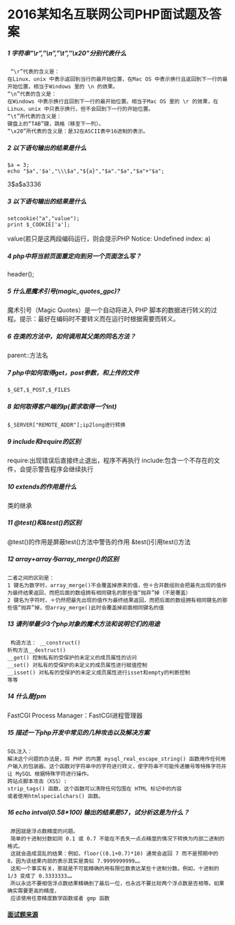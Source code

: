 # 2016某知名互联网公司PHP面试题及答案

##### 1 字符串”\r”,”\n”,”\t”,”\x20”分别代表什么

```````
 “\r”代表的含义是： 
在Linux、unix 中表示返回到当行的最开始位置，在Mac OS 中表示换行且返回到下一行的最开始位置，相当于Windows 里的 \n 的效果。 
“\n”代表的含义是： 
在Windows 中表示换行且回到下一行的最开始位置。相当于Mac OS 里的 \r 的效果，在Linux、unix 中只表示换行，但不会回到下一行的开始位置。 
“\t”所代表的含义是： 
键盘上的“TAB”键，跳格（移至下一列）。 
“\x20”所代表的含义是：是32在ASCII表中16进制的表示。

```````

##### 2 以下语句输出的结果是什么

```````
$a = 3;
echo "$a",'$a',"\\\$a","${a}","$a"."$a","$a"+"$a";
```````
3$a\$a3336

##### 3 以下语句输出的结果是什么

```````
setcookie("a","value");
print $_COOKIE['a'];

```````
value(若只是这两段编码运行，则会提示PHP Notice: Undefined index: a)

##### 4 php中将当前页面重定向到另一个页面怎么写？

header();

##### 5 什么是魔术引号(magic_quotes_gpc)? 

魔术引号（Magic Quotes）是一个自动将进入 PHP 脚本的数据进行转义的过程。提示：最好在编码时不要转义而在运行时根据需要而转义。

##### 6 在类的方法中，如何调用其父类的同名方法？ 

parent::方法名

##### 7 php中如何取得get，post参数，和上传的文件

``````
$_GET,$_POST,$_FILES
``````

##### 8 如何取得客户端的ip(要求取得一个int)

`````
$_SERVER["REMOTE_ADDR"];ip2long进行转换
`````

##### 9 include和require的区别

require:出现错误后直接终止退出，程序不再执行 
include:包含一个不存在的文件，会提示警告程序会继续执行

##### 10 extends的作用是什么 

类的继承

##### 11 @test()和&test()的区别

@test()的作用是屏蔽test()方法中警告的作用 
&test()引用test()方法

##### 12 array+array与array_merge()的区别 

````````
二者之间的区别是： 
1 键名为数字时，array_merge()不会覆盖掉原来的值，但＋合并数组则会把最先出现的值作为最终结果返回，而把后面的数组拥有相同键名的那些值“抛弃”掉（不是覆盖） 
2 键名为字符时，＋仍然把最先出现的值作为最终结果返回，而把后面的数组拥有相同键名的那些值“抛弃”掉，但array_merge()此时会覆盖掉前面相同键名的值
````````

##### 13 请列举最少3个php对象的魔术方法和说明它们的用途 

```````
 构造方法： __construct() 
析构方法__destruct() 
__get() 控制私有的受保护的未定义的成员属性的访问 
__set() 对私有的受保护的未定义的成员属性进行赋值控制 
__isset() 对私有的受保护的未定义成员属性进行isset和empty的判断控制 
等等

```````

##### 14 什么是fpm

FastCGI Process Manager：FastCGI进程管理器

##### 15 描述一下php开发中常见的几种攻击以及解决方案

`````````````
SQL注入： 
解决这个问题的办法是，将 PHP 的内置 mysql_real_escape_string() 函数用作任何用户输入的包装器。这个函数对字符串中的字符进行转义，使字符串不可能传递撇号等特殊字符并让 MySQL 根据特殊字符进行操作。 
跨站点脚本攻击（XSS）: 
strip_tags() 函数，这个函数可以清除任何包围在 HTML 标记中的内容 
或者使用htmlspecialchars() 函数。
`````````````

##### 16 echo intval(0.58*100) 输出的结果是57，试分析这是为什么？ 

````````````
 原因就是浮点数精度的问题。 
 简单的十进制分数如同 0.1 或 0.7 不能在不丢失一点点精度的情况下转换为内部二进制的格式。
 这就会造成混乱的结果：例如，floor((0.1+0.7)*10) 通常会返回 7 而不是预期中的 8，因为该结果内部的表示其实是类似 7.9999999999…。
 这和一个事实有关，那就是不可能精确的用有限位数表达某些十进制分数。例如，十进制的 1/3 变成了 0.3333333…。
 所以永远不要相信浮点数结果精确到了最后一位，也永远不要比较两个浮点数是否相等。如果确实需要更高的精度，
 应该使用任意精度数学函数或者 gmp 函数
````````````

#### [面试题来源](https://blog.csdn.net/whq19890827/article/details/52684369)
